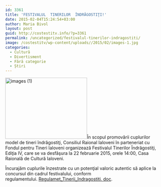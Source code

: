 ```yaml
---
id: 3361
title: 'FESTIVALUL  TINERILOR  ÎNDRĂGOSTIŢI!'
date: 2015-02-04T15:24:54+03:00
author: Maria Bivol
layout: post
guid: http://costestitv.info/?p=3361
permalink: /uncategorized/festivalul-tinerilor-indragostiti/
image: /costestitv/wp-content/uploads//2015/02/images-1.jpg
categories:
  - Cultură
  - Divertisment
  - Fără categorie
  - Știri
---
```

[<img class="alignleft size-full wp-image-3363" src="/costestitv/wp-content/uploads//2015/02/images-1.jpg" alt="images (1)" width="260" height="194" srcset="/costestitv/wp-content/uploads//2015/02/images-1.jpg 260w, /costestitv/wp-content/uploads//2015/02/images-1-45x35.jpg 45w" sizes="(max-width: 260px) 100vw, 260px" />](/costestitv/wp-content/uploads//2015/02/images-1.jpg)În scopul promovării cuplurilor model de tineri îndrăgostiţi, Consiliul Raional Ialoveni în parteneriat cu Fondul pentru Tineri Ialoveni organizează Festivalul Tinerilor Îndrăgostiţi, Ediţia IV, care se va desfăşura la 22 februarie 2015, orele 14:00, Casa Raională de Cultură Ialoveni.

Încurajăm cuplurile înzestrate cu un potenţial valoric autentic să aplice la concursul din cadrul festivalului, conform regulamentului. [Regulamet\_Tinerii\_Indragostiti. doc](/costestitv/wp-content/uploads//2015/02/Regulamet_Tinerii_Indragostiti.-doc.docx).